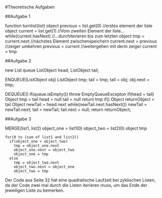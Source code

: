 #Theoretische Aufgaben

##Aufgabe 1

function turnlist(list)
  object previous = list.get(0) //erstes element der liste
  object current = list.get(1)  //Vom zweiten Element der liste...
  while(current.hasNext)        //...durchiterieren bis zum letzten
    object tmp = current.next   //nächstes Element zwischenspeichern
    current.next = previous     //zeiger umkehren
    previous = current          //weitergehen mit derm zeiger
    current = tmp               


##Aufgabe 2

  new List queue
  ListObject head;
  ListObject tail;

  ENQUEUE(ListObject obj)
    ListObject tmp;
    tail = tmp;
    tail = obj;
    obj.next = tmp;

  DEQUEUE()
    if(queue.isEmpty())
      throw EmptyQueueExcepton
    if(head = tail)
      Object tmp = tail
      head = null
      tail = null
      return tmp
    if()
    Object returnObject = tail
    Object newTail = head.next
    while(newTail.next.hasNext())
      newTail = newTail.next;
    tail = newTail;
    tail.next = null;
    return returnObject;


##Aufgabe 3


  MERGE(list1, list2)
    object_one = list1(0)
    object_two = list2(0)
    object tmp

    for(0 to (sum of list1 and list2))
      if(object_one < object_two)
        tmp = object_one.next
        object_one.next = object_two
        object_one = tmp
      else
        tmp = object_two.next
        object_two.next = object_one
        object_two = tmp

  Der Code aus Seite 32 hat eine quadratische Laufzeit bei zyklischen Listen,
  da der Code zwei mal durch die Listen iterieren muss, um das Ende der jeweiligen
  Liste zu bemerken.
